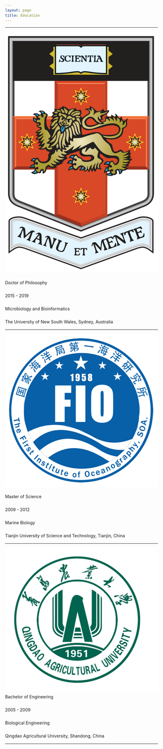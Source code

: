 ```yaml
---
layout: page
title: Education
---
```


___


<div class="row small center column">
  <img style="float:right; display: block;" src="/assets/images/UNSW.png" style="width: 110px;">
</div>

<div>
<p><i class="fa fa-graduation-cap" aria-hidden="true" style="font-size:24px"></i> Doctor of Philosophy </p>
<p><i class="fa fa-clock" aria-hidden="true" style="font-size:24px"></i> 2015 - 2019 </p>
<p><i class="fa fa-book" aria-hidden="true" style="font-size:24px"></i> Microbiology and Bioinformatics </p>
<p><i class="fa fa-university" aria-hidden="true" style="font-size:24px"></i> The University of New South Wales, Sydney, Australia </p>
</div>

___


<div class="row small center column">
  <img style="float:right; display: block;" src="/assets/images/fio.png" style="width: 150px;">
</div>

<div>
<p><i class="fa fa-graduation-cap" aria-hidden="true" style="font-size:24px"></i> Master of Science </p>
<p><i class="fa fa-clock" aria-hidden="true" style="font-size:24px"></i> 2009 - 2012 </p>
<p><i class="fa fa-book" aria-hidden="true" style="font-size:24px"></i> Marine Biology </p> 
<p><i class="fa fa-university" aria-hidden="true" style="font-size:24px"></i> Tianjin University of Science and Technology, Tianjin, China </p>
</div>

___


<img style="float:right; display: block;" src="/assets/images/qingnong.jpg" style="width: 150px;">
<div>
<p><i class="fa fa-graduation-cap" aria-hidden="true" style="font-size:24px"></i> Bachelor of Engineering </p>
<p><i class="fa fa-clock" aria-hidden="true" style="font-size:24px"></i> 2005 - 2009 </p>
<p><i class="fa fa-book" aria-hidden="true" style="font-size:24px"></i> Biological Engineering </p>
<p><i class="fa fa-university" aria-hidden="true" style="font-size:24px"></i> Qingdao Agricultural University, Shandong, China </p>
</div>

___
